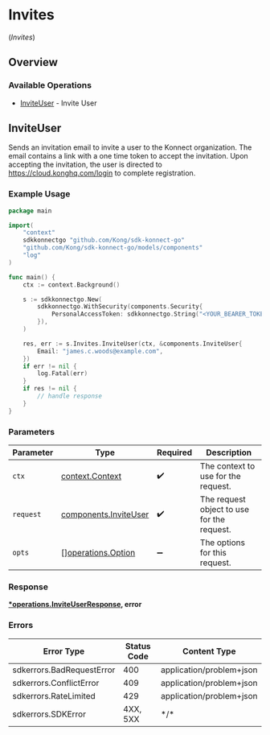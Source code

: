 # Invites
(*Invites*)

## Overview

### Available Operations

* [InviteUser](#inviteuser) - Invite User

## InviteUser

Sends an invitation email to invite a user to the Konnect organization. The email contains a link with a one time token to accept the invitation. Upon accepting the invitation, the user is directed to https://cloud.konghq.com/login to complete registration.

### Example Usage

```go
package main

import(
	"context"
	sdkkonnectgo "github.com/Kong/sdk-konnect-go"
	"github.com/Kong/sdk-konnect-go/models/components"
	"log"
)

func main() {
    ctx := context.Background()

    s := sdkkonnectgo.New(
        sdkkonnectgo.WithSecurity(components.Security{
            PersonalAccessToken: sdkkonnectgo.String("<YOUR_BEARER_TOKEN_HERE>"),
        }),
    )

    res, err := s.Invites.InviteUser(ctx, &components.InviteUser{
        Email: "james.c.woods@example.com",
    })
    if err != nil {
        log.Fatal(err)
    }
    if res != nil {
        // handle response
    }
}
```

### Parameters

| Parameter                                                      | Type                                                           | Required                                                       | Description                                                    |
| -------------------------------------------------------------- | -------------------------------------------------------------- | -------------------------------------------------------------- | -------------------------------------------------------------- |
| `ctx`                                                          | [context.Context](https://pkg.go.dev/context#Context)          | :heavy_check_mark:                                             | The context to use for the request.                            |
| `request`                                                      | [components.InviteUser](../../models/components/inviteuser.md) | :heavy_check_mark:                                             | The request object to use for the request.                     |
| `opts`                                                         | [][operations.Option](../../models/operations/option.md)       | :heavy_minus_sign:                                             | The options for this request.                                  |

### Response

**[*operations.InviteUserResponse](../../models/operations/inviteuserresponse.md), error**

### Errors

| Error Type                | Status Code               | Content Type              |
| ------------------------- | ------------------------- | ------------------------- |
| sdkerrors.BadRequestError | 400                       | application/problem+json  |
| sdkerrors.ConflictError   | 409                       | application/problem+json  |
| sdkerrors.RateLimited     | 429                       | application/problem+json  |
| sdkerrors.SDKError        | 4XX, 5XX                  | \*/\*                     |